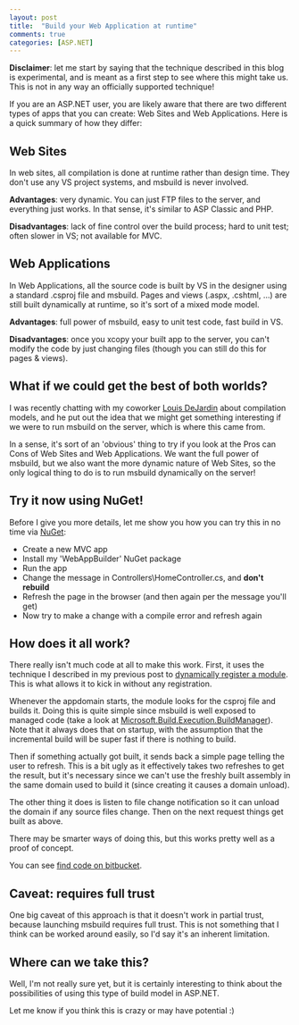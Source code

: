 ```yaml
---
layout: post
title:  "Build your Web Application at runtime"
comments: true
categories: [ASP.NET]
---
```



**Disclaimer**: let me start by saying that the technique described in this blog is experimental, and is meant as a first step to see where this might take us. This is not in any way an officially supported technique!

If you are an ASP.NET user, you are likely aware that there are two different types of apps that you can create: Web Sites and Web Applications. Here is a quick summary of how they differ:

## Web Sites

In web sites, all compilation is done at runtime rather than design time. They don't use any VS project systems, and msbuild is never involved.

**Advantages**: very dynamic. You can just FTP files to the server, and everything just works. In that sense, it's similar to ASP Classic and PHP.

**Disadvantages**: lack of fine control over the build process; hard to unit test; often slower in VS; not available for MVC.

## Web Applications

In Web Applications, all the source code is built by VS in the designer using a standard .csproj file and msbuild. Pages and views (.aspx, .cshtml, …) are still built dynamically at runtime, so it's sort of a mixed mode model.

**Advantages**: full power of msbuild, easy to unit test code, fast build in VS.

**Disadvantages**: once you xcopy your built app to the server, you can't modify the code by just changing files (though you can still do this for pages &amp; views).

## What if we could get the best of both worlds?

I was recently chatting with my coworker [Louis DeJardin](http://twitter.com/#!/loudej) about compilation models, and he put out the idea that we might get something interesting if we were to run msbuild on the server, which is where this came from.

In a sense, it's sort of an 'obvious' thing to try if you look at the Pros can Cons of Web Sites and Web Applications. We want the full power of msbuild, but we also want the more dynamic nature of Web Sites, so the only logical thing to do is to run msbuild dynamically on the server!

## Try it now using NuGet!

Before I give you more details, let me show you how you can try this in no time via [NuGet](http://nuget.org/):
- Create a new MVC app
- Install my 'WebAppBuilder' NuGet package
- Run the app
- Change the message in Controllers\HomeController.cs, and **don't rebuild**
- Refresh the page in the browser (and then again per the message you'll get)
- Now try to make a change with a compile error and refresh again

## How does it all work?

There really isn't much code at all to make this work. First, it uses the technique I described in my previous post to [dynamically register a module](http://blog.davidebbo.com/2011/02/register-your-http-modules-at-runtime.html). This is what allows it to kick in without any registration.

Whenever the appdomain starts, the module looks for the csproj file and builds it. Doing this is quite simple since msbuild is well exposed to managed code (take a look at [Microsoft.Build.Execution.BuildManager](http://msdn.microsoft.com/en-us/library/microsoft.build.execution.buildmanager.aspx)). Note that it always does that on startup, with the assumption that the incremental build will be super fast if there is nothing to build.

Then if something actually got built, it sends back a simple page telling the user to refresh. This is a bit ugly as it effectively takes two refreshes to get the result, but it's necessary since we can't use the freshly built assembly in the same domain used to build it (since creating it causes a domain unload).

The other thing it does is listen to file change notification so it can unload the domain if any source files change. Then on the next request things get built as above.

There may be smarter ways of doing this, but this works pretty well as a proof of concept.

You can see [find code on bitbucket](https://bitbucket.org/davidebbo/webappbuilder).

## Caveat: requires full trust

One big caveat of this approach is that it doesn't work in partial trust, because launching msbuild requires full trust. This is not something that I think can be worked around easily, so I'd say it's an inherent limitation.

## Where can we take this?

Well, I'm not really sure yet, but it is certainly interesting to think about the possibilities of using this type of build model in ASP.NET.

Let me know if you think this is crazy or may have potential :)

